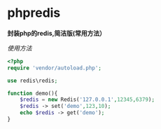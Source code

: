 # phpredis
**封装php的redis,简洁版(常用方法）**

*使用方法*    
    

```php
<?php
require 'vendor/autoload.php';

use redis\redis;

function demo(){
    $redis = new Redis('127.0.0.1',12345,6379);
    $redis -> set('demo',123,10);
    echo $redis -> get('demo');
}
```
